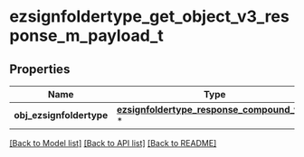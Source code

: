# ezsignfoldertype_get_object_v3_response_m_payload_t

## Properties
Name | Type | Description | Notes
------------ | ------------- | ------------- | -------------
**obj_ezsignfoldertype** | [**ezsignfoldertype_response_compound_v3_t**](ezsignfoldertype_response_compound_v3.md) \* |  | 

[[Back to Model list]](../README.md#documentation-for-models) [[Back to API list]](../README.md#documentation-for-api-endpoints) [[Back to README]](../README.md)


